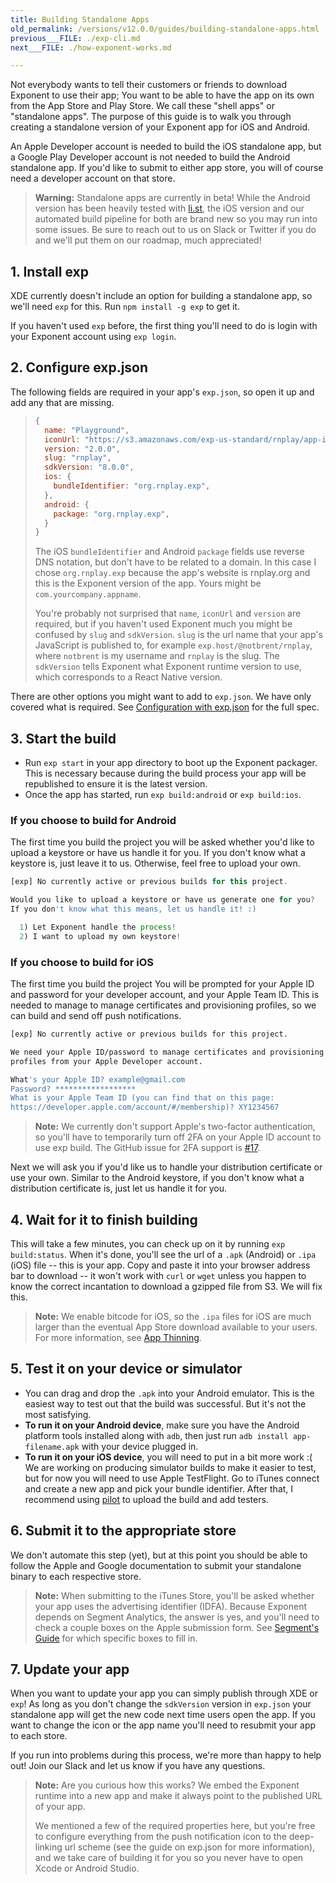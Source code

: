 ```yaml
---
title: Building Standalone Apps
old_permalink: /versions/v12.0.0/guides/building-standalone-apps.html
previous___FILE: ./exp-cli.md
next___FILE: ./how-exponent-works.md

---
```


Not everybody wants to tell their customers or friends to download Exponent to use their app; You want to be able to have the app on its own from the App Store and Play Store. We call these "shell apps" or "standalone apps". The purpose of this guide is to walk you through creating a standalone version of your Exponent app for iOS and Android.

An Apple Developer account is needed to build the iOS standalone app, but a Google Play Developer account is not needed to build the Android standalone app. If you'd like to submit to either app store, you will of course need a developer account on that store.

> **Warning:** Standalone apps are currently in beta! While the Android version has been heavily tested with [li.st](https://li.st/), the iOS version and our automated build pipeline for both are brand new so you may run into some issues. Be sure to reach out to us on Slack or Twitter if you do and we'll put them on our roadmap, much appreciated!

## 1. Install exp

XDE currently doesn't include an option for building a standalone app, so we'll need `exp` for this. Run `npm install -g exp` to get it.

If you haven't used `exp` before, the first thing you'll need to do is login with your Exponent account using `exp login`.

## 2. Configure exp.json

The following fields are required in your app's `exp.json`, so open it up and add any that are missing.

> ```javascript
> {
>   name: "Playground",
>   iconUrl: "https://s3.amazonaws.com/exp-us-standard/rnplay/app-icon.png",
>   version: "2.0.0",
>   slug: "rnplay",
>   sdkVersion: "8.0.0",
>   ios: {
>     bundleIdentifier: "org.rnplay.exp",
>   },
>   android: {
>     package: "org.rnplay.exp",
>   }
> }
> ```
>
> The iOS `bundleIdentifier` and Android `package` fields use reverse DNS notation, but don't have to be related to a domain. In this case I chose `org.rnplay.exp` because the app's website is rnplay.org and this is the Exponent version of the app. Yours might be `com.yourcompany.appname`.
>
> You're probably not surprised that `name`, `iconUrl` and `version` are required, but if you haven't used Exponent much you might be confused by `slug` and `sdkVersion`. `slug` is the url name that your app's JavaScript is published to, for example `exp.host/@notbrent/rnplay`, where `notbrent` is my username and `rnplay` is the slug. The `sdkVersion` tells Exponent what Exponent runtime version to use, which corresponds to a React Native version.

There are other options you might want to add to `exp.json`. We have only covered what is required. See [Configuration with exp.json](/versions/v12.0.0/configuration/#exp) for the full spec.

## 3. Start the build

-   Run `exp start` in your app directory to boot up the Exponent packager. This is necessary because during the build process your app will be republished to ensure it is the latest version.
-   Once the app has started, run `exp build:android` or `exp build:ios`.

### If you choose to build for Android

The first time you build the project you will be asked whether you'd like to upload a keystore or have us handle it for you. If you don't know what a keystore is, just leave it to us. Otherwise, feel free to upload your own.

```javascript
[exp] No currently active or previous builds for this project.

Would you like to upload a keystore or have us generate one for you?
If you don't know what this means, let us handle it! :)

  1) Let Exponent handle the process!
  2) I want to upload my own keystore!
```

### If you choose to build for iOS

The first time you build the project You will be prompted for your Apple ID and password for your developer account, and your Apple Team ID. This is needed to manage to manage certificates and provisioning profiles, so we can build and send off push notifications.

```bash
[exp] No currently active or previous builds for this project.

We need your Apple ID/password to manage certificates and provisioning
profiles from your Apple Developer account.

What's your Apple ID? example@gmail.com
Password? ******************
What is your Apple Team ID (you can find that on this page:
https://developer.apple.com/account/#/membership)? XY1234567
```

> **Note:** We currently don't support Apple's two-factor authentication, so you'll have to temporarily turn off 2FA on your Apple ID account to use exp build. The GitHub issue for 2FA support is [#17](https://github.com/exponent/exp/issues/17).

Next we will ask you if you'd like us to handle your distribution certificate or use your own. Similar to the Android keystore, if you don't know what a distribution certificate is, just let us handle it for you.

## 4. Wait for it to finish building

This will take a few minutes, you can check up on it by running `exp build:status`. When it's done, you'll see the url of a `.apk` (Android) or `.ipa` (iOS) file -- this is your app. Copy and paste it into your browser address bar to download -- it won't work with `curl` or `wget` unless you happen to know the correct incantation to download a gzipped file from S3. We will fix this.

> **Note:** We enable bitcode for iOS, so the `.ipa` files for iOS are much larger than the eventual App Store download available to your users. For more information, see [App Thinning](https://developer.apple.com/library/content/documentation/IDEs/Conceptual/AppDistributionGuide/AppThinning/AppThinning.html).

## 5. Test it on your device or simulator

-   You can drag and drop the `.apk` into your Android emulator. This is the easiest way to test out that the build was successful. But it's not the most satisfying.
-   **To run it on your Android device**, make sure you have the Android platform tools installed along with `adb`, then just run `adb install app-filename.apk` with your device plugged in.
-   **To run it on your iOS device**, you will need to put in a bit more work :( We are working on producing simulator builds to make it easier to test, but for now you will need to use Apple TestFlight. Go to iTunes connect and create a new app and pick your bundle identifier. After that, I recommend using [pilot](https://github.com/fastlane/fastlane/tree/master/pilot) to upload the build and add testers.

## 6. Submit it to the appropriate store

We don't automate this step (yet), but at this point you should be able to follow the Apple and Google documentation to submit your standalone binary to each respective store.

> **Note:** When submitting to the iTunes Store, you'll be asked whether your app uses the advertising identifier (IDFA). Because Exponent depends on Segment Analytics, the answer is yes, and you'll need to check a couple boxes on the Apple submission form. See [Segment's Guide](https://segment.com/docs/sources/mobile/ios/quickstart/#step-5-submitting-to-the-app-store) for which specific boxes to fill in.

## 7. Update your app

When you want to update your app you can simply publish through XDE or `exp`! As long as you don't change the `sdkVersion` version in `exp.json` your standalone app will get the new code next time users open the app. If you want to change the icon or the app name you'll need to resubmit your app to each store.

If you run into problems during this process, we're more than happy to help out! Join our Slack and let us know if you have any questions.

> **Note:** Are you curious how this works? We embed the Exponent runtime into a new app and make it always point to the published URL of your app.
>
> We mentioned a few of the required properties here, but you're free to configure everything from the push notification icon to the deep-linking url scheme (see the guide on exp.json for more information), and we take care of building it for you so you never have to open Xcode or Android Studio.
